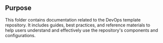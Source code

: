 <!-- This folder contains Dockerfiles and docker-compose configurations for local development and containerization -->

## Purpose
This folder contains documentation related to the DevOps template repository. It includes guides, best practices, and reference materials to help users understand and effectively use the repository's components and configurations.
